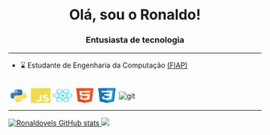 <h1 align="center">Olá, sou o Ronaldo!</h1>
<h3 align="center">Entusiasta de tecnologia</h3>

__________________________________________________________________________________________________________________________________________

- ⌛ Estudante de Engenharia da Computação <a href="https://www.fiap.com.br">(FIAP)</a>

<div style="display: inline_block"><br>
  <img align="center" alt="Python" height="30" width="40" src="https://raw.githubusercontent.com/devicons/devicon/master/icons/python/python-original.svg">
  <img align="center" alt="Js" height="30" width="40" src="https://raw.githubusercontent.com/devicons/devicon/master/icons/javascript/javascript-plain.svg">
  <img align="center" alt="React" height="30" width="40" src="https://raw.githubusercontent.com/devicons/devicon/master/icons/react/react-original.svg">
  <img align="center" alt="HTML" height="30" width="40" src="https://raw.githubusercontent.com/devicons/devicon/master/icons/html5/html5-original.svg">
  <img align="center" alt="CSS" height="30" width="40" src="https://raw.githubusercontent.com/devicons/devicon/master/icons/css3/css3-original.svg">
  <img align="center" alt="git" height="30" width="40" src="https://user-images.githubusercontent.com/25181517/192108372-f71d70ac-7ae6-4c0d-8395-51d8870c2ef0.png"/>
</div>

___________________________________________________________________________________________________________________________________________


<div>
  <a href="https://github.com/ronaldovels">
    
  ![Ronaldovels GitHub stats](https://github-readme-stats.vercel.app/api?username=ronaldovels&show_icons=true&theme=midnight-purple)
  <img height="180em" src="https://github-readme-stats.vercel.app/api/top-langs/?username=ronaldovels&layout=compact&langs_count=7&theme=midnight-purple"/>
  
</div>


